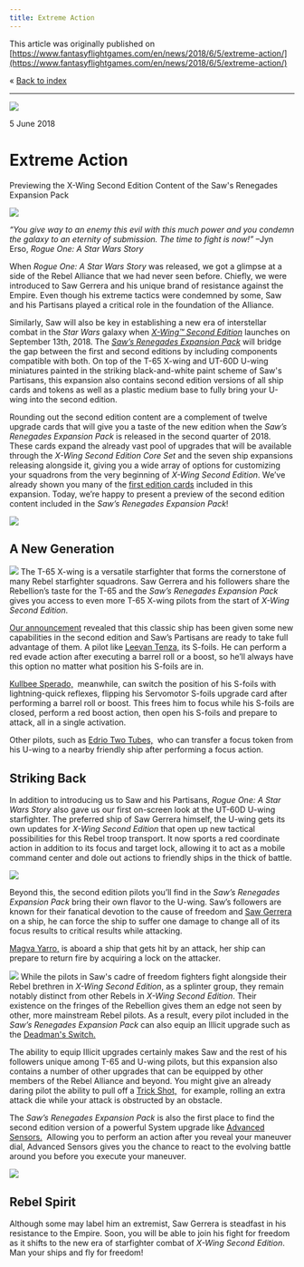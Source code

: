 ```yaml
---
title: Extreme Action
---
```


This article was originally published on [https://www.fantasyflightgames.com/en/news/2018/6/5/extreme-action/](https://www.fantasyflightgames.com/en/news/2018/6/5/extreme-action/)

&laquo; [Back to index](../index.md)

---

![](swz02_preview1.jpg)

5 June 2018

Extreme Action
==============

Previewing the X-Wing Second Edition Content of the Saw's Renegades Expansion Pack

![](swz02_box_left.png)

_“You give way to an enemy this evil with this much power and you condemn the galaxy to an eternity of submission. The time to fight is now!”_ –Jyn Erso, _Rogue One: A Star Wars Story_

When _Rogue One: A Star Wars Story_ was released, we got a glimpse at a side of the Rebel Alliance that we had never seen before. Chiefly, we were introduced to Saw Gerrera and his unique brand of resistance against the Empire. Even though his extreme tactics were condemned by some, Saw and his Partisans played a critical role in the foundation of the Alliance.

Similarly, Saw will also be key in establishing a new era of interstellar combat in the _Star Wars_ galaxy when _[X-Wing™ Second Edition](https://www.fantasyflightgames.com/en/products/x-wing-second-edition/)_ launches on September 13th, 2018. The _[Saw’s Renegades Expansion Pack](https://www.fantasyflightgames.com/en/products/x-wing/products/saws-renegades-expansion-pack/)_ will bridge the gap between the first and second editions by including components compatible with both. On top of the T-65 X-wing and UT-60D U-wing miniatures painted in the striking black-and-white paint scheme of Saw's Partisans, this expansion also contains second edition versions of all ship cards and tokens as well as a plastic medium base to fully bring your U-wing into the second edition.

Rounding out the second edition content are a complement of twelve upgrade cards that will give you a taste of the new edition when the _Saw’s Renegades Expansion Pack_ is released in the second quarter of 2018. These cards expand the already vast pool of upgrades that will be available through the _X-Wing Second Edition Core Set_ and the seven ship expansions releasing alongside it, giving you a wide array of options for customizing your squadrons from the very beginning of _X-Wing Second Edition_. We’ve already shown you many of the [first edition cards](https://www.fantasyflightgames.com/en/news/2018/4/24/save-the-rebellion/) included in this expansion. Today, we’re happy to present a preview of the second edition content included in the _Saw’s Renegades Expansion Pack_!

![](swz02_a1_spread.png)

A New Generation
----------------

![](swz02_a1_kullbee.png) The T-65 X-wing is a versatile starfighter that forms the cornerstone of many Rebel starfighter squadrons. Saw Gerrera and his followers share the Rebellion’s taste for the T-65 and the _Saw’s Renegades Expansion Pack_ gives you access to even more T-65 X-wing pilots from the start of _X-Wing Second Edition_.

[Our announcement](https://www.fantasyflightgames.com/en/news/2018/5/1/x-wing-second-edition/) revealed that this classic ship has been given some new capabilities in the second edition and Saw’s Partisans are ready to take full advantage of them. A pilot like [Leevan Tenza,](swz02_a1_leevan-tenza.png) its S-foils. He can perform a red evade action after executing a barrel roll or a boost, so he’ll always have this option no matter what position his S-foils are in.

[Kullbee Sperado,](swz02_a1_kullbee.png)  meanwhile, can switch the position of his S-foils with lightning-quick reflexes, flipping his Servomotor S-foils upgrade card after performing a barrel roll or boost. This frees him to focus while his S-foils are closed, perform a red boost action, then open his S-foils and prepare to attack, all in a single activation.

Other pilots, such as [Edrio Two Tubes,](swz02_a1_edrio-tt.png)  who can transfer a focus token from his U-wing to a nearby friendly ship after performing a focus action. 

Striking Back
-------------

In addition to introducing us to Saw and his Partisans, _Rogue One: A Star Wars Story_ also gave us our first on-screen look at the UT-60D U-wing starfighter. The preferred ship of Saw Gerrera himself, the U-wing gets its own updates for _X-Wing Second Edition_ that open up new tactical possibilities for this Rebel troop transport. It now sports a red coordinate action in addition to its focus and target lock, allowing it to act as a mobile command center and dole out actions to friendly ships in the thick of battle.

![](swz02_a1_red_diagram.png)

Beyond this, the second edition pilots you’ll find in the _Saw’s Renegades Expansion Pack_ bring their own flavor to the U-wing. Saw’s followers are known for their fanatical devotion to the cause of freedom and [Saw Gerrera](swz02_a1_saw-gerrera.png) on a ship, he can force the ship to suffer one damage to change all of its focus results to critical results while attacking.

[Magva Yarro,](swz02_a1_magva.png) is aboard a ship that gets hit by an attack, her ship can prepare to return fire by acquiring a lock on the attacker.

![](swz02_a1_advanced-sensors.png) While the pilots in Saw's cadre of freedom fighters fight alongside their Rebel brethren in _X-Wing Second Edition_, as a splinter group, they remain notably distinct from other Rebels in _X-Wing Second Edition_. Their existence on the fringes of the Rebellion gives them an edge not seen by other, more mainstream Rebel pilots. As a result, every pilot included in the _Saw’s Renegades Expansion Pack_ can also equip an Illicit upgrade such as the [Deadman's Switch.](swz02_a1_dead-switch.png) 

The ability to equip Illicit upgrades certainly makes Saw and the rest of his followers unique among T-65 and U-wing pilots, but this expansion also contains a number of other upgrades that can be equipped by other members of the Rebel Alliance and beyond. You might give an already daring pilot the ability to pull off a [Trick Shot,](swz02_a1_trick-shot.png)  for example, rolling an extra attack die while your attack is obstructed by an obstacle.

The _Saw’s Renegades Expansion Pack_ is also the first place to find the second edition version of a powerful System upgrade like [Advanced Sensors.](swz02_a1_advanced-sensors.png)  Allowing you to perform an action after you reveal your maneuver dial, Advanced Sensors gives you the chance to react to the evolving battle around you before you execute your maneuver.

![](swx74_a2_art_cutout1.png)

Rebel Spirit
------------

Although some may label him an extremist, Saw Gerrera is steadfast in his resistance to the Empire. Soon, you will be able to join his fight for freedom as it shifts to the new era of starfighter combat of _X-Wing Second Edition_. Man your ships and fly for freedom!

[](http://community.fantasyflightgames.com/index.php?/forum/222-x-wing/)